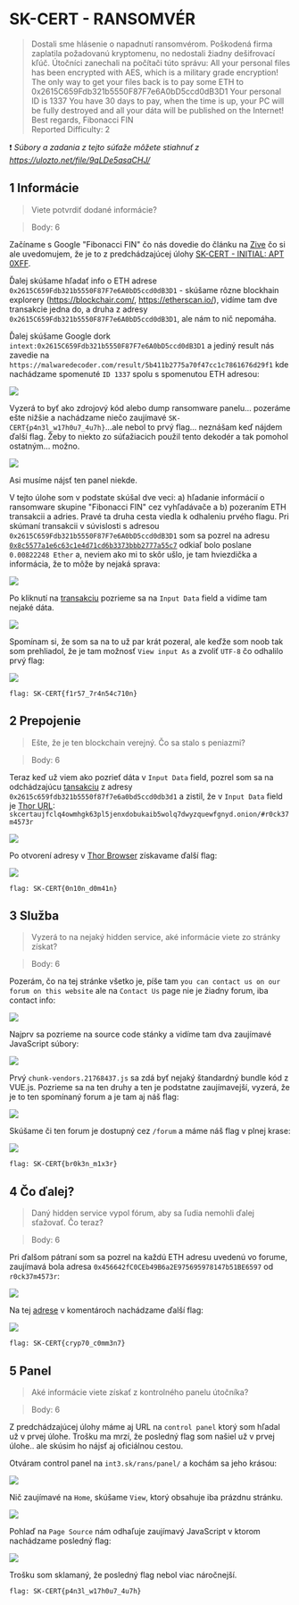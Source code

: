 # SK-CERT - RANSOMVÉR
> Dostali sme hlásenie o napadnutí ransomvérom. Poškodená firma zaplatila požadovanú kryptomenu, no nedostali žiadny dešifrovací kľúč. Útočníci zanechali na počítači túto správu:
All your personal files has been encrypted with AES, which is a military grade encryption! The only way to get your files back is to pay some ETH to 0x2615C659Fdb321b5550F87F7e6A0bD5ccd0dB3D1
Your personal ID is 1337
You have 30 days to pay, when the time is up, your PC will be fully destroyed and all your dáta will be published on the Internet!
Best regards, Fibonacci FIN <br/>
Reported Difficulty: 2

:exclamation: *Súbory a zadania z tejto súťaže môžete stiahnuť z https://ulozto.net/file/9qLDe5asaCHJ/*

## 1 Informácie 
> Viete potvrdiť dodané informácie?

> Body: 6

Začíname s Google "Fibonacci FIN" čo nás dovedie do článku na [Zive](https://zive.aktuality.sk/clanok/fl21n24/nova-skupina-fibonacci-fin-utoci-na-siete-hotelov-monitoruje-svetovych-politikov/?msclkid=87c785bbc4c111eca23766f2fdbd4ade) čo si ale uvedomujem, že je to z predchádzajúcej úlohy [SK-CERT - INITIAL: APT 0XFF](../SK-CERT%20-%20INITIAL%20APT%200XFF/SK-CERT%20-%20INITIAL%20APT%200XFF.md).

Ďalej skúšame hľadať info o ETH adrese `0x2615C659Fdb321b5550F87F7e6A0bD5ccd0dB3D1` - skúšame rôzne blockhain explorery (https://blockchair.com/, https://etherscan.io/), vidíme tam dve transakcie jedna do, a druha z adresy `0x2615C659Fdb321b5550F87F7e6A0bD5ccd0dB3D1`, ale nám to nič nepomáha.

Ďalej skúšame Google dork `intext:0x2615C659Fdb321b5550F87F7e6A0bD5ccd0dB3D1` a jediný result nás zavedie na `https://malwaredecoder.com/result/5b411b2775a70f47cc1c7861676d29f1` kde nachádzame spomenuté `ID 1337` spolu s spomenutou ETH adresou:

![](images/2022-04-25-20-37-10.png)

Vyzerá to byť ako zdrojový kód alebo dump ransomware panelu... pozeráme ešte nižšie a nachádzame niečo zaujímavé `SK-CERT{p4n3l_w17h0u7_4u7h}`...ale nebol to prvý flag... neznášam keď nájdem ďalší flag. Žeby to niekto zo súťažiacich použil tento dekodér a tak pomohol ostatným... možno. 

![](images/2022-04-25-20-42-04.png)

Asi musíme nájsť ten panel niekde.

V tejto úlohe som v podstate skúšal dve veci:  a) hľadanie informácií o ransomware skupine "Fibonacci FIN" cez vyhľadávače a b) pozeraním ETH transakcii a adries. Pravé ta druha cesta viedla k odhaleniu prvého flagu. Pri skúmaní transakcii v súvislosti s adresou `0x2615C659Fdb321b5550F87F7e6A0bD5ccd0dB3D1` som sa pozrel na adresu [`0x8c5577a1e6c63c1e4d71cd6b3373bbb2777a55c7`](https://etherscan.io/address/0x8c5577a1e6c63c1e4d71cd6b3373bbb2777a55c7) odkiaľ bolo poslane `0.00822248 Ether` a, neviem ako mi to skôr ušlo, je tam hviezdička a informácia, že to môže by nejaká sprava:

![](images/2022-05-06-14-58-32.png)

Po kliknutí na [transakciu](https://etherscan.io/tx/0xd0cab6899d9e6fa946d2d030d053a495f48971b32c05030095b0c4044acd7ee6) pozrieme sa na `Input Data` field a vidíme tam nejaké dáta.  

![](images/2022-05-06-15-00-33.png)

Spomínam si, že som sa na to už par krát pozeral, ale keďže som noob tak som prehliadol, že je tam možnosť `View input As` a zvoliť `UTF-8` čo odhalilo prvý flag:

![](images/2022-05-06-15-06-05.png)

```
flag: SK-CERT{f1r57_7r4n54c710n}
```

## 2 Prepojenie
> Ešte, že je ten blockchain verejný. Čo sa stalo s peniazmi?

> Body: 6

Teraz keď už viem ako pozrieť dáta v `Input Data` field, pozrel som sa na odchádzajúcu [tansakciu](https://etherscan.io/tx/0x3d05580c1affaf8ddfbc99ef1d39452d63564c0c4c3cb30100b3b6b602b6df41) z adresy `0x2615c659fdb321b5550f87f7e6a0bd5ccd0db3d1` a zistil, že v `Input Data` field je [Thor URL](https://en.wikipedia.org/wiki/.onion): `skcertaujfclq4owmhgk63pl5jenxdobukaib5wolq7dwyzquewfgnyd.onion/#r0ck37m4573r`

![](images/2022-05-06-15-16-02.png)

Po otvorení adresy v [Thor Browser](https://www.torproject.org/download/) získavame ďalší flag:

![](images/2022-05-06-15-18-42.png)

```
flag: SK-CERT{0n10n_d0m41n}
```

## 3 Služba
> Vyzerá to na nejaký hidden service, aké informácie viete zo stránky získat?

> Body: 6

Pozerám, čo na tej stránke všetko je, píše tam `you can contact us on our forum on this website` ale na `Contact Us` page nie je žiadny forum, iba contact info:

![](images/2022-05-06-15-36-06.png)

Najprv sa pozrieme na source code stánky a vidíme tam dva zaujímavé JavaScript súbory:

![](images/2022-05-06-15-37-36.png)

Prvý `chunk-vendors.21768437.js` sa zdá byť nejaký štandardný bundle kód z VUE.js. Pozrieme sa na ten druhy a ten je podstatne zaujímavejší, vyzerá, že je to ten spomínaný forum a je tam aj náš flag:

![](images/2022-05-06-15-42-42.png)

Skúšame či ten forum je dostupný cez `/forum` a máme náš flag v plnej krase:

![](images/2022-05-06-15-44-51.png)

```
flag: SK-CERT{br0k3n_m1x3r}
```

## 4 Čo ďalej?
> Daný hidden service vypol fórum, aby sa ľudia nemohli ďalej sťažovať. Čo teraz?

> Body: 6

Pri ďalšom pátraní som sa pozrel na každú ETH adresu uvedenú vo forume, zaujímavá bola adresa `0x456642fC0CEb49B6a2E975695978147b51BE6597` od `r0ck37m4573r`:

![](images/2022-05-06-15-52-41.png)

Na tej [adrese](https://etherscan.io/address/0x456642fC0CEb49B6a2E975695978147b51BE6597#comments) v komentároch nachádzame ďalší flag:

![](images/2022-05-06-15-55-04.png)

```
flag: SK-CERT{cryp70_c0mm3n7}
```

## 5 Panel
> Aké informácie viete získať z kontrolného panelu útočníka?

> Body: 6

Z predchádzajúcej úlohy máme aj URL na `control panel` ktorý som hľadal už v prvej úlohe. Trošku ma mrzí, že posledný flag som našiel už v prvej úlohe.. ale skúsim ho nájsť aj oficiálnou cestou.

Otváram control panel na `int3.sk/rans/panel/` a kochám sa jeho krásou:

![](images/2022-05-06-16-00-23.png)

Nič zaujímavé na `Home`, skúšame `View`, ktorý obsahuje iba prázdnu stránku.

![](images/2022-05-06-17-21-20.png)

Pohlaď na `Page Source` nám odhaľuje zaujímavý JavaScript v ktorom nachádzame posledný flag:

![](images/2022-05-06-17-23-02.png)

Trošku som sklamaný, že posledný flag nebol viac náročnejší.

```
flag: SK-CERT{p4n3l_w17h0u7_4u7h}
```

